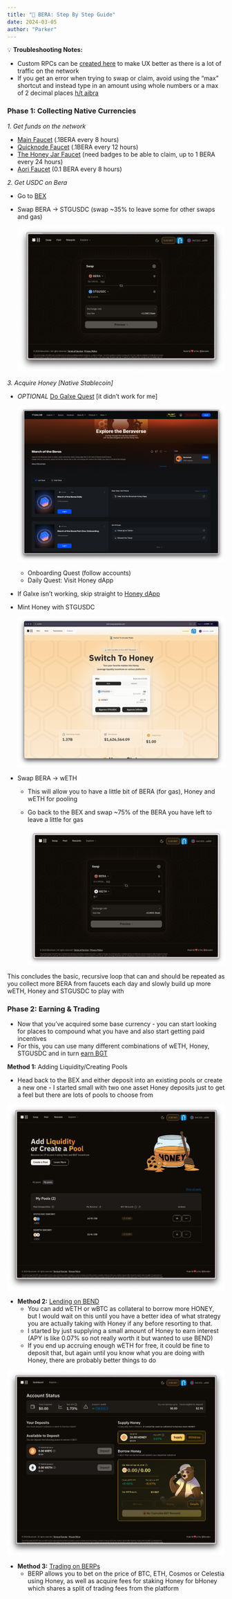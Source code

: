 ```yaml
---
title: "🐻 BERA: Step By Step Guide"
date: 2024-03-05
author: "Parker"
---
```


💡 **Troubleshooting Notes:** 
- Custom RPCs can be [created here](https://www.ankr.com/rpc/projects/) to make UX better as there is a lot of traffic on the network
- If you get an error when trying to swap or claim, avoid using the “max” shortcut and instead type in an amount using whole numbers or a max of 2 decimal places [h/t aibra](https://twitter.com/aibra/status/1763182775383773278)


### Phase 1: Collecting Native Currencies

*1. Get funds on the network*

- [Main Faucet](https://artio.faucet.berachain.com/) (.1BERA every 8 hours)
- [Quicknode Faucet](https://faucet.quicknode.com/berachain/artio) (.1BERA every 12 hours)
- [The Honey Jar Faucet](https://faucet.0xhoneyjar.xyz/) (need badges to be able to claim, up to 1 BERA every 24 hours)
- [Aori Faucet](https://app.aori.io/) (0.1 BERA every 8 hours)

*2. Get USDC on Bera*

- Go to [BEX](https://artio.bex.berachain.com/)
- Swap BERA → STGUSDC (swap ~35% to leave some for other swaps and gas)
    
	![](./Screenshot_2024-03-02_at_10.04.30_AM.png)

*3. Acquire Honey [Native Stablecoin]*

- *OPTIONAL* [Do Galxe Quest](https://galxe.com/Berachain/campaign/GCjGGttCAG) [it didn’t work for me]
    
	![](./Screenshot_2024-03-02_at_10.04.05_AM.png)
    
    - Onboarding Quest (follow accounts)
    - Daily Quest: Visit Honey dApp
	
- If Galxe isn’t working, skip straight to [Honey dApp](https://artio.honey.berachain.com/)

- Mint Honey with STGUSDC

        
	![](./Screenshot_2024-03-02_at_10.03.51_AM.png)
        
		
- Swap BERA → wETH
    - This will allow you to have a little bit of BERA (for gas), Honey and wETH for pooling
    - Go back to the BEX and swap ~75% of the BERA you have left to leave a little for gas
        
		![](./Screenshot_2024-03-02_at_10.08.24_AM.png)
	
        

This concludes the basic, recursive loop that can and should be repeated as you collect more BERA from faucets each day and slowly build up more wETH, Honey and STGUSDC to play with 

### Phase 2: Earning & Trading

- Now that you’ve acquired some base currency - you can start looking for places to compound what you have and also start getting paid incentives
- For this, you can use many different combinations of wETH, Honey, STGUSDC and in turn [earn BGT](https://docs.berachain.com/learn/protocol/bgt-emissions)

**Method 1:** Adding Liquidity/Creating Pools

- Head back to the BEX and either deposit into an existing pools or create a new one
        - I started small with two one asset Honey deposits just to get a feel but there are lots of pools to choose from

![](./Screenshot_2024-03-02_at_10.09.25_AM.png)

- **Method 2:** [Lending on BEND](https://artio.bend.berachain.com/dashboard)
    - You can add wETH or wBTC as collateral to borrow more HONEY, but I would wait on this until you have a better idea of what strategy you are actually taking with Honey if any before resorting to that.
    - I started by just supplying a small amount of Honey to earn interest (APY is like 0.07% so not really worth it but wanted to use BEND)
    - If you end up accruing enough wETH for free, it could be fine to deposit that, but again until you know what you are doing with Honey, there are probably better things to do
        
![](./Screenshot_2024-03-02_at_10.19.10_AM.png)
        
- **Method 3:** [Trading on BERPs](https://artio.berps.berachain.com/vault)
    - BERP allows you to bet on the price of BTC, ETH, Cosmos or Celestia using Honey, as well as acquire fees for staking Honey for bHoney which shares a split of trading fees from the platform
